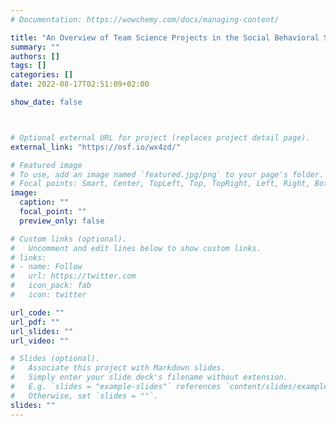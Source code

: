 ```yaml
---
# Documentation: https://wowchemy.com/docs/managing-content/

title: "An Overview of Team Science Projects in the Social Behavioral Sciences"
summary: ""
authors: []
tags: []
categories: []
date: 2022-08-17T02:51:09+02:00

show_date: false



# Optional external URL for project (replaces project detail page).
external_link: "https://osf.io/wx4zd/"

# Featured image
# To use, add an image named `featured.jpg/png` to your page's folder.
# Focal points: Smart, Center, TopLeft, Top, TopRight, Left, Right, BottomLeft, Bottom, BottomRight.
image:
  caption: ""
  focal_point: ""
  preview_only: false

# Custom links (optional).
#   Uncomment and edit lines below to show custom links.
# links:
# - name: Follow
#   url: https://twitter.com
#   icon_pack: fab
#   icon: twitter

url_code: ""
url_pdf: ""
url_slides: ""
url_video: ""

# Slides (optional).
#   Associate this project with Markdown slides.
#   Simply enter your slide deck's filename without extension.
#   E.g. `slides = "example-slides"` references `content/slides/example-slides.md`.
#   Otherwise, set `slides = ""`.
slides: ""
---
```

